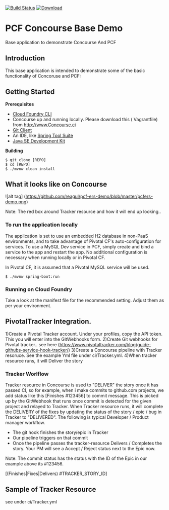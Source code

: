 [![Build Status](https://travis-ci.org/mborges-pivotal/pcf-ers-demo1.svg?branch=master)](https://travis-ci.org/mborges-pivotal/pcf-ers-demo1)
[ ![Download](https://api.bintray.com/packages/mborges-pivotal/generic/pcf-ers-demo1/images/download.svg) ](https://bintray.com/mborges-pivotal/generic/pcf-ers-demo1/_latestVersion)

# PCF Concourse Base Demo
Base application to demonstrate Concourse And PCF


## Introduction
This base application is intended to demonstrate some of the basic functionality of Concoruse and PCF:


## Getting Started

**Prerequisites**
- [Cloud Foundry CLI](http://info.pivotal.io/p0R00I0eYJ011dAUCN06lR2)
- Concourse up and running locally. Please download this ( Vagrantfile) from http://www.Concourse.ci
- [Git Client](http://info.pivotal.io/i1RI0AUe6gN00C010l12J0R)
- An IDE, like [Spring Tool Suite](http://info.pivotal.io/f00RC0N0lh01eU21IAJ260R)
- [Java SE Development Kit](http://info.pivotal.io/n0I60i3021AN0JU0le10CRR)

**Building**
```
$ git clone [REPO]
$ cd [REPO]
$ ./mvnw clean install
``` 
## What it looks like on Concourse

![alt tag] (https://github.com/reagul/pcf-ers-demo/blob/master/pcfers-demo.png)

Note: The red box around Tracker resource and how it will end up looking..

### To run the application locally
The application is set to use an embedded H2 database in non-PaaS environments, and to take advantage of Pivotal CF's auto-configuration for services. To use a MySQL Dev service in PCF, simply create and bind a service to the app and restart the app. No additional configuration is necessary when running locally or in Pivotal CF.

In Pivotal CF, it is assumed that a Pivotal MySQL service will be used.

```
$ ./mvnw spring-boot:run
```

### Running on Cloud Foundry
Take a look at the manifest file for the recommended setting. Adjust them as per your environment.


## PivotalTracker Integration. 

1)Create a Pivotal Tracker account. Under your profiles, copy the API token. This you will enter into the GitWebhooks form.
2)Create Git webhooks for Pivotal tracker.. see here (https://www.pivotaltracker.com/blog/guide-githubs-service-hook-tracker/)
3)Create a Concourse pipeline with Tracker resoruce. See the example Yml file under ci/Tracker.yml.
4)When tracker resource runs, it will Deliver the story 

### Tracker Worlflow 

Tracker resource in Concourse is  used to "DELIVER" the story once it has passed CI, so for example, when i make commits to github.com projects, we add status like this  [Finishes #123456] to commit message. This is picked up by the GitWebhook that runs once commit is detected for the given project and relayed to Tracker. When Tracker resource runs, it will complete the DELIVERY of the fixes by updating the status of the story / epic / bug in Tracker to "DELIVERED". The following is typical Developer / Product manager workflow.

- The git hook finishes the story/epic in Tracker
- Our pipeline triggers on that commit
- Once the pipeline passes the tracker-resource Delivers / Completes the story. Your PM will see a Accept / Reject status next to the Epic now.

Note: The commit status has the status with the ID of the Epic in our example above its #123456.

[(Finishes|Fixes|Delivers) #TRACKER_STORY_ID]

## Sample of Tracker Resource

see under ci/Tracker.yml

